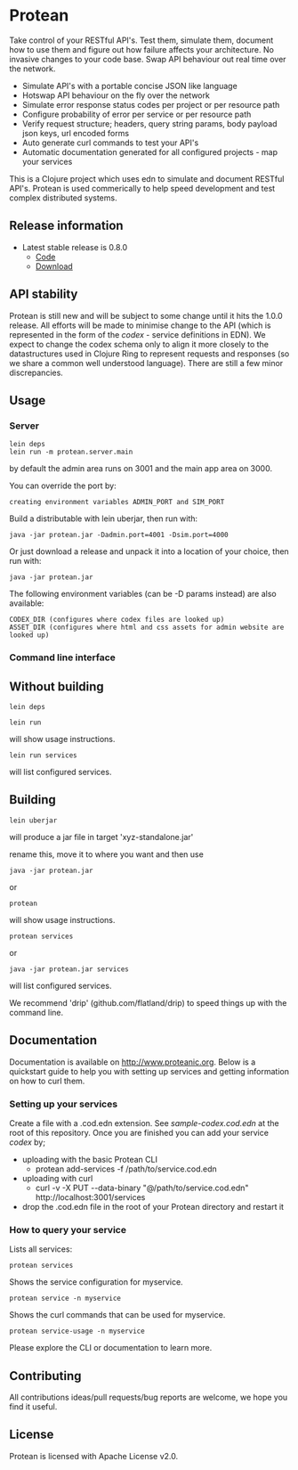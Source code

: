 # Protean

Take control of your RESTful API's. Test them, simulate them, document how to use them and figure out how failure affects your architecture. No invasive changes to your code base. Swap API behaviour out real time over the network.

* Simulate API's with a portable concise JSON like language
* Hotswap API behaviour on the fly over the network
* Simulate error response status codes per project or per resource path
* Configure probability of error per service or per resource path
* Verify request structure; headers, query string params, body payload json keys, url encoded forms
* Auto generate curl commands to test your API's
* Automatic documentation generated for all configured projects - map your services

This is a Clojure project which uses edn to simulate and document RESTful API's. Protean is used commerically to help speed development and test complex distributed systems.


## Release information

* Latest stable release is 0.8.0
    * [Code](https://github.com/passivsystems/protean/tree/0.8.0)
    * [Download](https://github.com/passivsystems/protean/releases/download/0.8.0/protean-0.8.0.tgz)


## API stability

Protean is still new and will be subject to some change until it hits the 1.0.0 release.  All efforts will be made to minimise change to the API (which is represented in the form of the *codex* - service definitions in EDN).  We expect to change the codex schema only to align it more closely to the datastructures used in Clojure Ring to represent requests and responses (so we share a common well understood language).  There are still a few minor discrepancies.


## Usage

### Server

    lein deps
    lein run -m protean.server.main

by default the admin area runs on 3001 and the main app area on 3000.

You can override the port by:

    creating environment variables ADMIN_PORT and SIM_PORT

Build a distributable with lein uberjar, then run with:

    java -jar protean.jar -Dadmin.port=4001 -Dsim.port=4000


Or just download a release and unpack it into a location of your choice, then run with:

    java -jar protean.jar

The following environment variables (can be -D params instead) are also available:

    CODEX_DIR (configures where codex files are looked up)
    ASSET_DIR (configures where html and css assets for admin website are looked up)

### Command line interface

## Without building

    lein deps

    lein run

will show usage instructions.

    lein run services

will list configured services.

## Building

    lein uberjar

will produce a jar file in target 'xyz-standalone.jar'

rename this, move it to where you want and then use

    java -jar protean.jar

or

    protean

will show usage instructions.

    protean services

or

    java -jar protean.jar services

will list configured services.

We recommend 'drip' (github.com/flatland/drip) to speed things up with the command line.


## Documentation

Documentation is available on http://www.proteanic.org.  Below is a quickstart guide to help you with
setting up services and getting information on how to curl them.

### Setting up your services

Create a file with a .cod.edn extension. See *sample-codex.cod.edn* at the root of this repository. Once you are finished you can add your service *codex* by;
* uploading with the basic Protean CLI
    - protean add-services -f /path/to/service.cod.edn
* uploading with curl
    - curl -v -X PUT --data-binary "@/path/to/service.cod.edn" http://localhost:3001/services
* drop the .cod.edn file in the root of your Protean directory and restart it


### How to query your service

Lists all services:

    protean services

Shows the service configuration for myservice.

    protean service -n myservice

Shows the curl commands that can be used for myservice.

    protean service-usage -n myservice

Please explore the CLI or documentation to learn more.


## Contributing

All contributions ideas/pull requests/bug reports are welcome, we hope you find it useful.


## License

Protean is licensed with Apache License v2.0.
